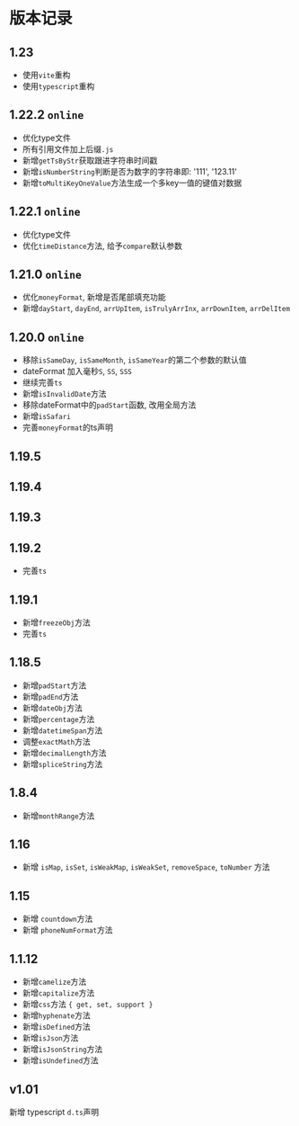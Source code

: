 # 版本记录

## 1.23

- 使用`vite`重构
- 使用`typescript`重构

## 1.22.2 `online`

- 优化type文件
- 所有引用文件加上后缀`.js`
- 新增`getTsByStr`获取跟进字符串时间戳
- 新增`isNumberString`判断是否为数字的字符串即: '111', '123.11'
- 新增`toMultiKeyOneValue`方法生成一个多key一值的键值对数据

## 1.22.1 `online`

- 优化type文件
- 优化`timeDistance`方法, 给予`compare`默认参数

## 1.21.0 `online`

- 优化`moneyFormat`, 新增是否尾部填充功能
- 新增`dayStart`, `dayEnd`, `arrUpItem`, `isTrulyArrInx`, `arrDownItem`, `arrDelItem`

## 1.20.0 `online`

- 移除`isSameDay`, `isSameMonth`, `isSameYear`的第二个参数的默认值
- dateFormat 加入毫秒`S`, `SS`, `SSS`
- 继续完善`ts`
- 新增`isInvalidDate`方法
- 移除dateFormat中的`padStart`函数, 改用全局方法
- 新增`isSafari`
- 完善`moneyFormat`的ts声明

## 1.19.5
## 1.19.4
## 1.19.3
## 1.19.2

- 完善`ts`

## 1.19.1

- 新增`freezeObj`方法
- 完善`ts`

## 1.18.5

- 新增`padStart`方法
- 新增`padEnd`方法
- 新增`dateObj`方法
- 新增`percentage`方法
- 新增`datetimeSpan`方法
- 调整`exactMath`方法
- 新增`decimalLength`方法
- 新增`spliceString`方法

## 1.8.4

- 新增`monthRange`方法

## 1.16

- 新增 `isMap`, `isSet`, `isWeakMap`, `isWeakSet`, `removeSpace`, `toNumber` 方法

## 1.15

- 新增 `countdown`方法
- 新增 `phoneNumFormat`方法

## 1.1.12

- 新增`camelize`方法
- 新增`capitalize`方法
- 新增`css`方法 `{ get, set, support }`
- 新增`hyphenate`方法
- 新增`isDefined`方法
- 新增`isJson`方法
- 新增`isJsonString`方法
- 新增`isUndefined`方法

## v1.01

新增 typescript `d.ts`声明
